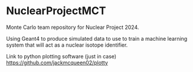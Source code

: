 # NuclearProjectMCT
Monte Carlo team repository for Nuclear Project 2024. 

Using Geant4 to produce simulated data to use to train a machine learning system that will act as a nuclear isotope identifier.

Link to python plotting software (just in case) https://github.com/jackmcqueen02/plotty
